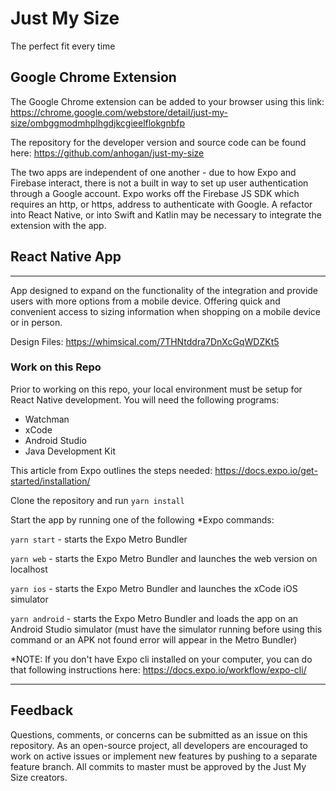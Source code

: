 # Just My Size
The perfect fit every time

## Google Chrome Extension
The Google Chrome extension can be added to your browser using this link: https://chrome.google.com/webstore/detail/just-my-size/ombggmodmhplhgdjkcgieelflokgnbfp

The repository for the developer version and source code can be found here: https://github.com/anhogan/just-my-size

The two apps are independent of one another - due to how Expo and Firebase interact, there is not a built in way to set up user authentication through a Google account. Expo works off the Firebase JS SDK which requires an http, or https, address to authenticate with Google. A refactor into React Native, or into Swift and Katlin may be necessary to integrate the extension with the app.

## React Native App
---
App designed to expand on the functionality of the integration and provide users with more options from a mobile device. Offering quick and convenient access to sizing information when shopping on a mobile device or in person.

Design Files: https://whimsical.com/7THNtddra7DnXcGqWDZKt5

### Work on this Repo
Prior to working on this repo, your local environment must be setup for React Native development. You will need the following programs:
- Watchman
- xCode
- Android Studio
- Java Development Kit

This article from Expo outlines the steps needed: https://docs.expo.io/get-started/installation/

Clone the repository and run `yarn install`

Start the app by running one of the following *Expo commands:

`yarn start` - starts the Expo Metro Bundler

`yarn web` - starts the Expo Metro Bundler and launches the web version on localhost

`yarn ios` - starts the Expo Metro Bundler and launches the xCode iOS simulator

`yarn android` - starts the Expo Metro Bundler and loads the app on an Android Studio simulator (must have the simulator running before using this command or an APK not found error will appear in the Metro Bundler)

*NOTE: If you don't have Expo cli installed on your computer, you can do that following instructions here: https://docs.expo.io/workflow/expo-cli/

---
## Feedback
Questions, comments, or concerns can be submitted as an issue on this repository. As an open-source project, all developers are encouraged to work on active issues or implement new features by pushing to a separate feature branch. All commits to master must be approved by the Just My Size creators.